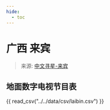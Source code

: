 ```yaml
---
hide:
  - toc
---
```


# 广西 来宾

> 来源: [中文寻星-来宾](http://dtmb.saoing.com/laibin.htm)

## 地面数字电视节目表

{{ read_csv("../../data/csv/laibin.csv") }}
